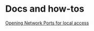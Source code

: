 # Docs and how-tos

[Opening Network Ports for local access][def]

[def]: _pages/network/open-port.md
